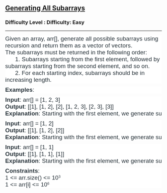 <h2><a href="https://www.geeksforgeeks.org/problems/generating-all-subarrays/1?page=1&difficulty=Easy&status=unsolved&sortBy=latest">Generating All Subarrays</a></h2><h3>Difficulty Level : Difficulty: Easy</h3><hr><div class="problems_problem_content__Xm_eO"><p dir="ltr" style="box-sizing: border-box; margin: 0px 0px 10px; padding: 0px; border: 0px; vertical-align: baseline; background-color: #ffffff;"><span style="color: #273239; font-family: arial, helvetica, sans-serif;"><span style="font-size: 18.6667px; letter-spacing: 0.162px;">Given an array, arr[], generate all possible subarrays using recursion and return them as a vector of vectors.<br></span></span><span style="color: #273239; font-family: arial, helvetica, sans-serif;"><span style="font-size: 18.6667px; letter-spacing: 0.162px;">The subarrays must be returned in the following order:<br></span></span><span style="font-size: 18.6667px; letter-spacing: 0.162px; color: #273239; font-family: arial, helvetica, sans-serif;">&nbsp; &nbsp; &nbsp; 1. Subarrays starting from the first element, followed by subarrays starting from the second element, and so on.<br></span><span style="color: #273239; font-family: arial, helvetica, sans-serif; font-size: 18.6667px; letter-spacing: 0.162px;">&nbsp; &nbsp; &nbsp; 2. For each starting index, subarrays should be in increasing length.</span></p>
<p dir="ltr" style="box-sizing: border-box; margin: 0px 0px 10px; padding: 0px; border: 0px; vertical-align: baseline; background-color: #ffffff;"><span style="color: #273239; font-family: arial, helvetica, sans-serif;"><span style="font-size: 18.6667px; letter-spacing: 0.162px;"><strong>Examples</strong>:&nbsp;</span></span></p>
<pre dir="ltr" style="box-sizing: border-box; margin: 0px 0px 10px; padding: 0px; border: 0px; vertical-align: baseline; background-color: #ffffff;"><span style="color: #273239; font-family: arial, helvetica, sans-serif;"><span style="font-size: 18.6667px; letter-spacing: 0.162px;"><strong>Input</strong>: arr[] = [1, 2, 3]<br></span></span><span style="font-size: 18.6667px; letter-spacing: 0.162px; color: #273239; font-family: arial, helvetica, sans-serif;"><strong>Output</strong>: [[1], [1, 2], [2], [1, 2, 3], [2, 3], [3]]<br></span><span style="font-size: 18.6667px; letter-spacing: 0.162px; color: #273239; font-family: arial, helvetica, sans-serif;"><strong>Explanation</strong>: Starting with the first element, we generate subarrays [1], [1, 2], and [1, 2, 3]. Then, starting from the second element, we get [2] and [2, 3].&nbsp; Finally, starting from the third element, we only get [3].</span></pre>
<pre dir="ltr" style="box-sizing: border-box; margin: 0px 0px 10px; padding: 0px; border: 0px; vertical-align: baseline; background-color: #ffffff;"><span style="color: #273239; font-family: arial, helvetica, sans-serif;"><span style="font-size: 18.6667px; letter-spacing: 0.162px;"><strong>Input</strong>: arr[] = [1, 2]<br></span></span><span style="font-size: 18.6667px; letter-spacing: 0.162px; color: #273239; font-family: arial, helvetica, sans-serif;"><strong>Output</strong>: [[1], [1, 2], [2]]<br></span><span style="font-size: 18.6667px; letter-spacing: 0.162px; color: #273239; font-family: arial, helvetica, sans-serif;"><strong>Explanation</strong>: Starting with the first element, we generate subarrays [1] and [1, 2]. Then, starting from the second element, we get [2].</span></pre>
<pre dir="ltr" style="box-sizing: border-box; margin: 0px 0px 10px; padding: 0px; border: 0px; vertical-align: baseline; background-color: #ffffff;"><strong style="font-size: 18.6667px; letter-spacing: 0.162px; color: #273239; font-family: arial, helvetica, sans-serif;">Input</strong><span style="color: #273239; font-family: arial, helvetica, sans-serif;"><span style="font-size: 18.6667px; letter-spacing: 0.162px;">: arr[] = [1, 1]<br></span></span><strong style="font-size: 18.6667px; letter-spacing: 0.162px; color: #273239; font-family: arial, helvetica, sans-serif;">Output</strong><span style="font-size: 18.6667px; letter-spacing: 0.162px; color: #273239; font-family: arial, helvetica, sans-serif;">: [[1], [1, 1], [1]]<br></span><strong style="font-size: 18.6667px; letter-spacing: 0.162px; color: #273239; font-family: arial, helvetica, sans-serif;">Explanation</strong><span style="font-size: 18.6667px; letter-spacing: 0.162px; color: #273239; font-family: arial, helvetica, sans-serif;">: Starting with the first element, we generate subarrays [1] and [1, 1] (including both elements). Starting from the second element, we only get the subarray [1].</span></pre>
<p dir="ltr" style="box-sizing: border-box; margin: 0px 0px 10px; padding: 0px; border: 0px; vertical-align: baseline; background-color: #ffffff;"><span style="color: #273239; font-family: arial, helvetica, sans-serif;"><span style="font-size: 18.6667px; letter-spacing: 0.162px;"><strong>Constraints</strong>:<br></span></span><span style="font-size: 18.6667px; letter-spacing: 0.162px; color: #273239; font-family: arial, helvetica, sans-serif;">1 &lt;= arr.size() &lt;= 10</span><sup style="letter-spacing: 0.162px; color: #273239; font-family: arial, helvetica, sans-serif;">3<br></sup><span style="color: #273239; font-family: arial, helvetica, sans-serif; font-size: 18.6667px; letter-spacing: 0.162px;">1 &lt;= arr[i] &lt;= 10</span><sup style="color: #273239; font-family: arial, helvetica, sans-serif; letter-spacing: 0.162px;">6</sup></p></div>